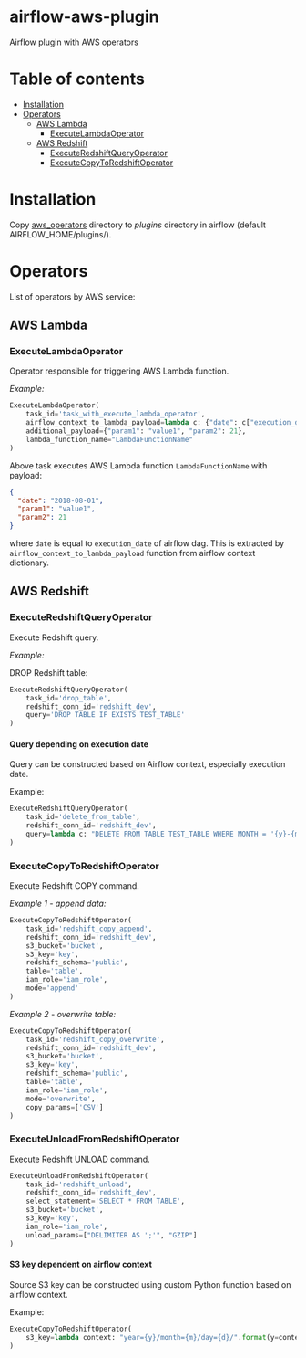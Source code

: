 # airflow-aws-plugin

Airflow plugin with AWS operators

# Table of contents

- [Installation](#installation)
- [Operators](#operators)
    - [AWS Lambda](#aws-lambda)
        - [ExecuteLambdaOperator](#executelambdaoperator)
    - [AWS Redshift](#aws-redshift)    
        - [ExecuteRedshiftQueryOperator](#executeredshiftqueryoperator)
        - [ExecuteCopyToRedshiftOperator](#executecopytoredshiftoperator)            

# Installation

Copy [aws_operators](/aws_operators) directory to *plugins* directory in airflow (default AIRFLOW_HOME/plugins/).

# Operators

List of operators by AWS service:

## AWS Lambda

### ExecuteLambdaOperator

Operator responsible for triggering AWS Lambda function.

*Example:*

```python
ExecuteLambdaOperator(
    task_id='task_with_execute_lambda_operator',
    airflow_context_to_lambda_payload=lambda c: {"date": c["execution_date"].strftime('%Y-%m-%d')   },
    additional_payload={"param1": "value1", "param2": 21},
    lambda_function_name="LambdaFunctionName"
)
```

Above task executes AWS Lambda function `LambdaFunctionName` with payload:

```json
{
  "date": "2018-08-01",
  "param1": "value1",
  "param2": 21
}
```
where `date` is equal to `execution_date` of airflow dag. This is extracted by `airflow_context_to_lambda_payload` function from airflow context dictionary.

## AWS Redshift

### ExecuteRedshiftQueryOperator

Execute Redshift query.

*Example:*

DROP Redshift table:

```python
ExecuteRedshiftQueryOperator(
    task_id='drop_table',
    redshift_conn_id='redshift_dev',
    query='DROP TABLE IF EXISTS TEST_TABLE'
)
```

#### Query depending on execution date

Query can be constructed based on Airflow context, especially execution date.

Example:
```python
ExecuteRedshiftQueryOperator(
    task_id='delete_from_table',
    redshift_conn_id='redshift_dev',
    query=lambda c: "DELETE FROM TABLE TEST_TABLE WHERE MONTH = '{y}-{m}'".format(y=c["execution_date"].year, m=c["execution_date"].strftime("%m"))
)
```

### ExecuteCopyToRedshiftOperator

Execute Redshift COPY command.

*Example 1 - append data:*

```python
ExecuteCopyToRedshiftOperator(
    task_id='redshift_copy_append',
    redshift_conn_id='redshift_dev',
    s3_bucket='bucket',
    s3_key='key',
    redshift_schema='public',
    table='table',
    iam_role='iam_role',
    mode='append'
)
```

*Example 2 - overwrite table:*

```python
ExecuteCopyToRedshiftOperator(
    task_id='redshift_copy_overwrite',
    redshift_conn_id='redshift_dev',
    s3_bucket='bucket',
    s3_key='key',
    redshift_schema='public',
    table='table',
    iam_role='iam_role',
    mode='overwrite',
    copy_params=['CSV']
)
```

### ExecuteUnloadFromRedshiftOperator

Execute Redshift UNLOAD command.

```python
ExecuteUnloadFromRedshiftOperator(
    task_id='redshift_unload',
    redshift_conn_id='redshift_dev',
    select_statement='SELECT * FROM TABLE',
    s3_bucket='bucket',
    s3_key='key',
    iam_role='iam_role',
    unload_params=["DELIMITER AS ';'", "GZIP"]
)
```

#### S3 key dependent on airflow context

Source S3 key can be constructed using custom Python function based on airflow context.

Example:

```python
ExecuteCopyToRedshiftOperator(
    s3_key=lambda context: "year={y}/month={m}/day={d}/".format(y=context["execution_date"].year, m=context["execution_date"].strftime("%m"), d=context["execution_date"].strftime("%d"))
)
```
